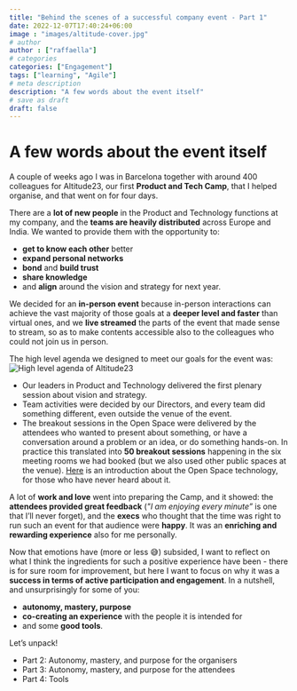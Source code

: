 ```yaml
---
title: "Behind the scenes of a successful company event - Part 1"
date: 2022-12-07T17:40:24+06:00
image : "images/altitude-cover.jpg"
# author
author : ["raffaella"]
# categories
categories: ["Engagement"]
tags: ["learning", "Agile"]
# meta description
description: "A few words about the event itself"
# save as draft
draft: false
---
```

# A few words about the event itself
A couple of weeks ago I was in Barcelona together with around 400 colleagues for Altitude23, our first **Product and Tech Camp**, that I helped organise, and that went on for four days. 

There are a **lot of new people** in the Product and Technology functions at my company, and the **teams are heavily distributed** across Europe and India. We wanted to provide them with the opportunity to: 

- **get to know each other** better
- **expand personal networks**
- **bond** and **build trust**
- **share knowledge**
- and **align** around the vision and strategy for next year. 

We decided for an **in-person event** because in-person interactions can achieve the vast majority of those goals at a **deeper level and faster** than virtual ones, and we **live streamed** the parts of the event that made sense to stream, so as to make contents accessible also to the colleagues who could not join us in person.  

The high level agenda we designed to meet our goals for the event was:
![High level agenda of Altitude23](/images/altitude-high-level-agenda.jpg)

- Our leaders in Product and Technology delivered the first plenary session about vision and strategy.
- Team activities were decided by our Directors, and every team did something different, even outside the venue of the event.
- The breakout sessions in the Open Space were delivered by the attendees who wanted to present about something, or have a conversation around a problem or an idea, or do something hands-on. In practice this translated into **50 breakout sessions** happening in the six meeting rooms we had booked (but we also used other public spaces at the venue). [Here](https://openspaceworld.org/wp2/hho/papers/brief-users-guide-open-space-technology/) is an introduction about the Open Space technology, for those who have never heard about it.

A lot of **work and love** went into preparing the Camp, and it showed: the **attendees provided great feedback** (*"I am enjoying every minute”* is one that I’ll never forget), and the **execs** who thought that the time was right to run such an event for that audience were **happy**. It was an **enriching and rewarding experience** also for me personally.

Now that emotions have (more or less :sweat_smile:) subsided, I want to reflect on what I think the ingredients for such a positive experience have been - there is for sure room for improvement, but here I want to focus on why it was a **success in terms of active participation and engagement**. In a nutshell, and unsurprisingly for some of you: 

- **autonomy, mastery, purpose**
- **co-creating an experience** with the people it is intended for 
- and some **good tools**.

Let’s unpack!

- Part 2: Autonomy, mastery, and purpose for the organisers
- Part 3: Autonomy, mastery, and purpose for the attendees
- Part 4: Tools